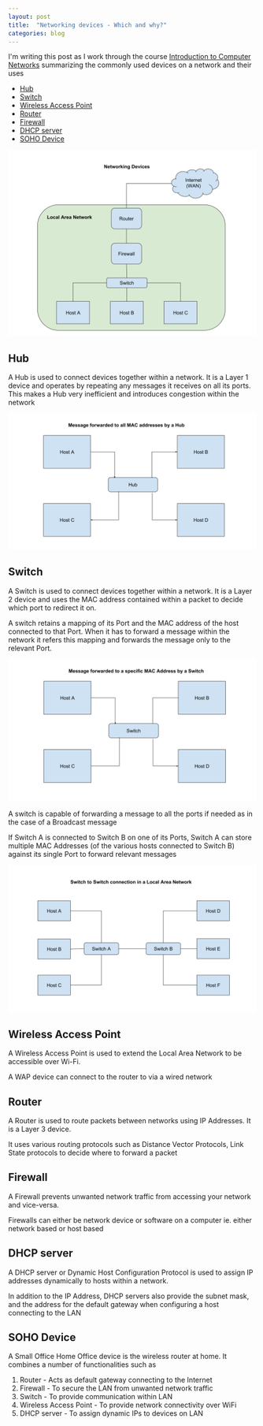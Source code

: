 ```yaml
---
layout: post
title:  "Networking devices - Which and why?"
categories: blog
---
```


I'm writing this post as I work through the course [Introduction to Computer Networks](https://www.udemy.com/introduction-to-computer-networks/learn/v4/content) summarizing the commonly used devices on a network and their uses

- [Hub](#hub)
- [Switch](#switch)
- [Wireless Access Point](#wireless-access-point)
- [Router](#router)
- [Firewall](#firewall)
- [DHCP server](#dhcp-server)
- [SOHO Device](#soho-device)

![network-diagram](/assets/network-diagram.svg)

## Hub
A Hub is used to connect devices together within a network. It is a Layer 1 device and operates by repeating any messages it receives on all its ports. This makes a Hub very inefficient and introduces congestion within the network

![network-diagram-hub](/assets/network-diagram-hub.svg)

## Switch
A Switch is used to connect devices together within a network. It is a Layer 2 device and uses the MAC address contained within a packet to decide which port to redirect it on.

A switch retains a mapping of its Port and the MAC address of the host connected to that Port. When it has to forward a message within the network it refers this mapping and forwards the message only to the relevant Port.

![network-diagram-switch](/assets/network-diagram-switch.svg)

A switch is capable of forwarding a message to all the ports if needed as in the case of a Broadcast message

If Switch A is connected to Switch B on one of its Ports, Switch A can store multiple MAC Addresses (of the various hosts connected to Switch B) against its single Port to forward relevant messages

![network-diagram-switch-to-switch](/assets/network-diagram-switch-to-switch.svg)

## Wireless Access Point
A Wireless Access Point is used to extend the Local Area Network to be accessible over Wi-Fi. 

A WAP device can connect to the router to via a wired network

## Router
A Router is used to route packets between networks using IP Addresses. It is a Layer 3 device.

It uses various routing protocols such as Distance Vector Protocols, Link State protocols to decide where to forward a packet

## Firewall
A Firewall prevents unwanted network traffic from accessing your network and vice-versa.

Firewalls can either be network device or software on a computer ie. either network based or host based

## DHCP server
A DHCP server or Dynamic Host Configuration Protocol is used to assign IP addresses dynamically to hosts within a network.

In addition to the IP Address, DHCP servers also provide the subnet mask, and the address for the default gateway when configuring a host connecting to the LAN

## SOHO Device
A Small Office Home Office device is the wireless router at home. It combines a number of functionalities such as

1. Router - Acts as default gateway connecting to the Internet
2. Firewall - To secure the LAN from unwanted network traffic
3. Switch - To provide communication within LAN
4. Wireless Access Point - To provide network connectivity over WiFi
5. DHCP server - To assign dynamic IPs to devices on LAN